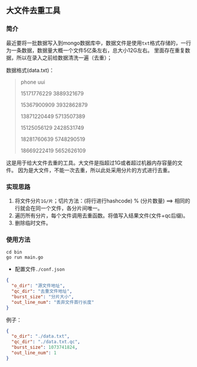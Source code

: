 ## 大文件去重工具

### 简介
最近要将一批数据写入到mongo数据库中，数据文件是使用`txt`格式存储的，一行为一条数据，数据量大概一个文件5亿条左右，总大小12G左右。
里面存在重复数据，所以在录入之前给数据清洗一遍（去重）；

数据格式(data.txt)：
> phone  uui
> 
> 15171776229	3889321679
> 
> 15367900909	3932862879
> 
> 13871220449	5713507389
>
> 15125056129	2428531749
> 
> 18281760639	5748290519
> 
> 18669222419	5652626109

这是用于给大文件去重的工具。大文件是指超过1G或者超过机器内存容量的文件。
因为是大文件，不能一次去重，所以此处采用分片的方式进行去重。

### 实现思路
1. 将文件分片`1G/片`；切片方法：(将行进行hashcode) % (分片数量) ==> 相同的行就会在同一个文件，各分片间唯一。
2. 遍历所有分片，每个文件调用去重函数。将值写入结果文件(文件+qc后缀)。
3. 删除临时文件。

### 使用方法
```shell
cd bin
go run main.go
```
- 配置文件`./conf.json`
```json
{
  "o_dir": "源文件地址",
  "qc_dir": "去重文件地址",
  "burst_size": "分片大小",
  "out_line_num": "丢弃文件首行长度"
}
```
例子：
```json
{
  "o_dir": "./data.txt",
  "qc_dir": "./data.txt.qc",
  "burst_size": 1073741824,
  "out_line_num": 1
}
```